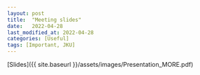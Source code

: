 ```yaml
---
layout​: ​post
​title​:  ​"Meeting slides"
​date​:   ​2022-04-28
​last_modified_at​: ​2022-04-28
​categories​: ​[Useful] 
​tags​: ​[Important, JKU] 
---
```


[Slides]({{ site.baseurl }}/assets/images/Presentation_MORE.pdf)
